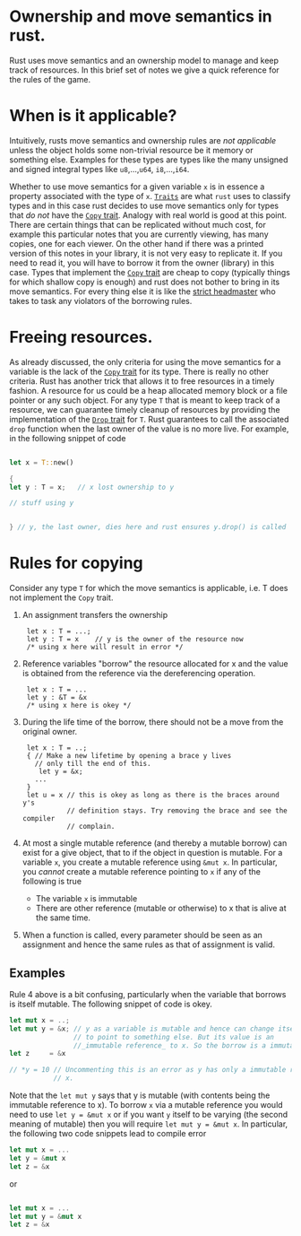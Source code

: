 # Ownership and move semantics in rust.

Rust uses move semantics and an ownership model to manage and keep
track of resources. In this brief set of notes we give a quick
reference for the rules of the game.

# When is it applicable?

Intuitively, rusts move semantics and ownership rules are _not
applicable_ unless the object holds some non-trivial resource be it
memory or something else. Examples for these types are types like the
many unsigned and signed integral types like `u8`,...,`u64`,
`i8`,...,`i64`.

Whether to use move semantics for a given variable `x` is in essence a
property associated with the type of `x`. [`Traits`][traits] are what
`rust` uses to classify types and in this case rust decides to use
move semantics only for types that _do not_ have the [`Copy`
trait][trait-Copy]. Analogy with real world is good at this
point. There are certain things that can be replicated without much
cost, for example this particular notes that you are currently
viewing, has many copies, one for each viewer. On the other hand if
there was a printed version of this notes in your library, it is not
very easy to replicate it. If you need to read it, you will have to
borrow it from the owner (library) in this case. Types that implement
the [`Copy` trait][trait-Copy] are cheap to copy (typically things for
which shallow copy is enough) and rust does not bother to bring in its
move semantics. For every thing else it is like the [strict
headmaster][strict-headmaster] who takes to task any violators of the
borrowing rules.

# Freeing resources.

As already discussed, the only criteria for using the move semantics
for a variable is the lack of the [`Copy` trait][trait-Copy] for its
type. There is really no other criteria. Rust has another trick that
allows it to free resources in a timely fashion. A resource for us
could be a heap allocated memory block or a file pointer or any such
object. For any type `T` that is meant to keep track of a resource, we
can guarantee timely cleanup of resources by providing the
implementation of the [`Drop` trait][trait-Drop] for `T`. Rust
guarantees to call the associated `drop` function when the last owner
of the value is no more live. For example, in the following snippet of
code

```rust

let x = T::new()

{
let y : T = x;   // x lost ownership to y

// stuff using y


} // y, the last owner, dies here and rust ensures y.drop() is called


```

# Rules for copying

Consider any type `T` for which the move semantics is applicable,
i.e. T does not implement the `Copy` trait.

1. An assignment transfers the ownership

        let x : T = ...;
		let y : T = x    // y is the owner of the resource now
		/* using x here will result in error */

2. Reference variables "borrow" the resource allocated for x and
   the value is obtained from the reference via the dereferencing
   operation.

	    let x : T = ...
		let y : &T = &x
		/* using x here is okey */

3. During the life time of the borrow, there should not be a move from
   the original owner.

        let x : T = ..;
		{ // Make a new lifetime by opening a brace y lives
	      // only till the end of this.
		   let y = &x;
		  ...
		}
		let u = x // this is okey as long as there is the braces around y's
                  // definition stays. Try removing the brace and see the compiler
				  // complain.

4. At most a single mutable reference (and thereby a mutable borrow)
   can exist for a give object, that to if the object in question is
   mutable. For a variable `x`, you create a mutable reference using
   `&mut x`. In particular, you _cannot_ create a mutable reference
   pointing to `x` if any of the following is true

     - The variable `x` is immutable
     - There are other reference (mutable or otherwise) to x that is
	   alive at the same time.

5. When a function is called, every parameter should be seen as an assignment
   and hence the same rules as that of assignment is valid.

## Examples

Rule 4 above is a bit confusing, particularly when the variable that
borrows is itself mutable.  The following snippet of code is okey.

```rust
let mut x = ..;
let mut y = &x; // y as a variable is mutable and hence can change itself
	            // to point to something else. But its value is an
				//_immutable reference_ to x. So the borrow is a immutable borrow.
let z     = &x

// *y = 10 // Uncommenting this is an error as y has only a immutable reference to
           // x.

```

Note that the `let mut y` says that y is mutable (with contents being
the immutable reference to x). To borrow `x` via a mutable reference
you would need to use `let y = &mut x` or if you want `y` itself to be
varying (the second meaning of mutable) then you will require `let mut
y = &mut x`. In particular, the following two code snippets lead to compile
error

```rust
let mut x = ...
let y = &mut x
let z = &x
```
or

```rust

let mut x = ...
let mut y = &mut x
let z = &x
```

[trait-Copy]: <https://doc.rust-lang.org/std/marker/trait.Copy.html>
[trait-Drop]: <https://doc.rust-lang.org/std/ops/trait.Drop.html>
[strict-headmaster]: <https://www.youtube.com/watch?v=ppVpdsClN80> "Rowan Atkinson: School"
[traits]:<https://doc.rust-lang.org/1.8.0/book/traits.html> "Traits in Rust"
